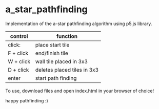 # a_star_pathfinding
Implementation of the a-star pathfinding algorithm using p5.js library.


| control | function |
|---|---|
|click:| place start tile|
|F + click| end/finish tile|
|W + click| wall tile placed in 3x3|
|D + click| deletes placed tiles in 3x3|
|enter| start path finding|

To use, download files and open index.html in your browser of choice!

happy pathfinding :)
